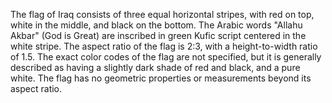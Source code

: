 The flag of Iraq consists of three equal horizontal stripes, with red on top, white in the middle, and black on the bottom. The Arabic words "Allahu Akbar" (God is Great) are inscribed in green Kufic script centered in the white stripe. The aspect ratio of the flag is 2:3, with a height-to-width ratio of 1.5. The exact color codes of the flag are not specified, but it is generally described as having a slightly dark shade of red and black, and a pure white. The flag has no geometric properties or measurements beyond its aspect ratio.